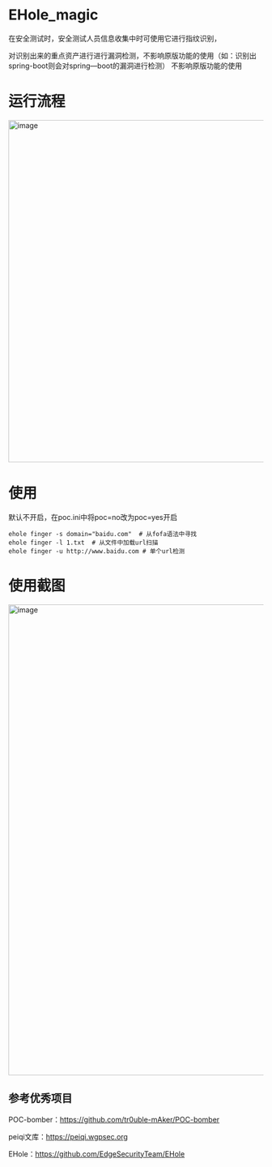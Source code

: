 # EHole_magic
在安全测试时，安全测试人员信息收集中时可使用它进行指纹识别，

对识别出来的重点资产进行进行漏洞检测，不影响原版功能的使用（如：识别出spring-boot则会对spring—boot的漏洞进行检测）
不影响原版功能的使用

# 运行流程

<img width="676" alt="image" src="https://github.com/lemonlove7/EHole_magic/assets/56328995/97b5c907-ca20-465e-bd04-4043b16d1f7e">


# 使用
默认不开启，在poc.ini中将poc=no改为poc=yes开启

```
ehole finger -s domain="baidu.com"  # 从fofa语法中寻找
ehole finger -l 1.txt  # 从文件中加载url扫描
ehole finger -u http://www.baidu.com # 单个url检测
```
# 使用截图
<img width="930" alt="image" src="https://github.com/lemonlove7/EHole_magic/assets/56328995/e4064f38-6458-4778-a2f5-b7db2de54b1d">



## 参考优秀项目
POC-bomber：https://github.com/tr0uble-mAker/POC-bomber

peiqi文库：https://peiqi.wgpsec.org

EHole：https://github.com/EdgeSecurityTeam/EHole




